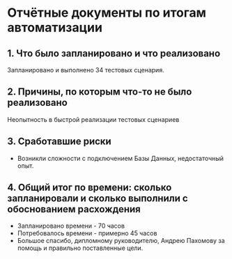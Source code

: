 # Отчётные документы по итогам автоматизации

## 1. Что было запланировано и что реализовано
Запланировано и выполнено 34 тестовых сценария.

## 2. Причины, по которым что-то не было реализовано
Неопытность в быстрой реализации тестовых сценариев

## 3. Сработавшие риски
* Возникли сложности с подключением Базы Данных, недостаточный опыт.

## 4. Общий итог по времени: сколько запланировали и сколько выполнили с обоснованием расхождения
* Запланировано времени - 70 часов
* Потребовалось времени - примерно 45 часов
* Большое спасибо, дипломному руководителю, Андрею Пахомову за помощь и правильно поставленные цели.
